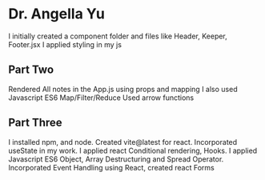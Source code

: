 # Dr. Angella Yu
I initially created a component folder and files like Header, Keeper, Footer.jsx
I applied styling in my js


## Part Two
Rendered All notes in the App.js using props and mapping
I also used Javascript ES6 Map/Filter/Reduce
Used arrow functions 

## Part Three
I installed npm, and node. Created vite@latest for react.
Incorporated useState in my work. I applied react Conditional rendering, Hooks.
I applied Javascript ES6 Object, Array Destructuring and Spread Operator.
Incorporated Event Handling using React, created react Forms
